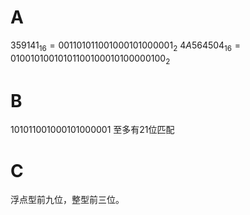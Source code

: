 # A
${359141}_{16}={001101011001000101000001}_{2}$
${4A564504}_{16}={01001010010101100100010100000100}_{2}$

# B
$1010 1100 1000 1010 0000 1$  至多有21位匹配

# C
浮点型前九位，整型前三位。
